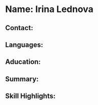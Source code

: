 # Name: Irina Lednova

## Contact:

## Languages:

## Aducation:

## Summary:

## Skill Highlights:   